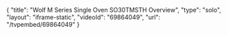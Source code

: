 {
    "title": "Wolf M Series Single Oven SO30TMSTH Overview",
    "type": "solo",
    "layout": "iframe-static",
    "videoId": "69864049",
    "url": "\/tvpembed\/69864049"
}